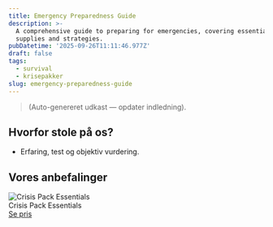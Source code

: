 ```yaml
---
title: Emergency Preparedness Guide
description: >-
  A comprehensive guide to preparing for emergencies, covering essential
  supplies and strategies.
pubDatetime: '2025-09-26T11:11:46.977Z'
draft: false
tags:
  - survival
  - krisepakker
slug: emergency-preparedness-guide
---
```

> (Auto-genereret udkast — opdater indledning).

## Hvorfor stole på os?
- Erfaring, test og objektiv vurdering.

## Vores anbefalinger


<!-- Auto: Affiliate-kort fra Products/SKUs -->

<div class="aff-card"><img src="abstract_15.png (https://v5.airtableusercontent.com/v3/u/45/45/1758895200000/KjER_7Wp5-7EsahX9irtdQ/wa2H04gpwUHXhT8W7dzoE8or_UIBpkjEBHwkh5_7tQYsVwIhrIGhBxm3smCeb9OKaXPZho80zzPtj4JX2eUcc75FTBjHEi_8HKBztSvd08nCjm2tCmp7e6lNzcvcKtcsT227h7tAKhylmCUEWSx3KgwEAT5shlQJ-EbgCJbefSA/YROLEvJuJpTF3dBwDoukKr99s6UjIwYBc4fO0yJ3Rno)" alt="Crisis Pack Essentials" class="aff-card__img" /><div class="aff-card__meta"><div class="aff-card__title">Crisis Pack Essentials</div><a class="aff-btn" href="https://affiliate.homeessentialsee62.com/deal789?utm_source=klartilalt&utm_medium=affiliate&subid=emergency-preparedness-guide-2025-09-26" rel="sponsored nofollow noopener" target="_blank">Se pris</a></div></div>

